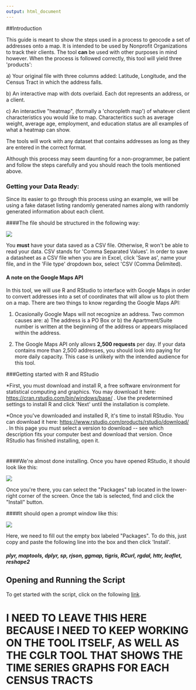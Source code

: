 ```yaml
---
output: html_document
---
```

##Introduction

This guide is meant to show the steps used in a process to geocode a set of addresses onto a map. It is intended to be used by Nonprofit Organizations to track their clients. The tool **can** be used with other purposes in mind however. When the process is followed correctly, this tool will yield three 'products':

a) Your original file with three columns added: Latitude, Longitude, and the Census Tract in which the address falls.

b) An interactive map with dots overlaid. Each dot represents an address, or a client.

c) An interactive "heatmap", (formally a 'choropleth map') of whatever client characteristics you would like to map. Characteritics such as average weight, average age, employment, and education status are all examples of what a heatmap can show.

The tools will work with any dataset that contains addresses as long as they are entered in the correct format.

Although this process may seem daunting for a non-programmer, be patient and follow the steps carefully and you should reach the tools mentioned above.


### Getting your Data Ready:
 
Since its easier to go through this process using an example, we will be using a fake dataset listing randomly generated names along with randomly generated information about each client.

 
####The file should be structured in the following way:
 
 
![](http://i.imgur.com/x767Su7.jpg)


You **must** have your data saved as a CSV file. Otherwise, R won't be able to read your data.
CSV stands for 'Comma Separated Values'. In order to save a datasheet as a CSV file when you are in Excel, click 'Save as', name your file, and in the 'File type' dropdown box, select 'CSV (Comma Delimited).


#### A note on the Google Maps API  
 In this tool, we will use R and RStudio to interface with Google Maps in order to convert addresses into a set of coordinates that will allow us to plot them on a map. There are two things to know regarding the Google Maps API:
 
1) Ocasionally Google Maps will not recognize an address. Two common causes are: 
    a) The address is a PO Box or b) the Apartment/Suite number is written at the beginning of the address or appears misplaced within         the address.
    
2) The Google Maps API only allows **2,500 requests** per day. If your data contains more than 2,500 addresses, you should look into       paying for more daily capacity. This case is unlikely with the intended audience for this tool.


###Getting started with R and RStudio

*First, you must download and install R, a free software environment for statistical computing and graphics. You may download it here: https://cran.rstudio.com/bin/windows/base/ . Use the predetermined settings to install R and click 'Next' until the installation is complete.
 
*Once you've downloaded and installed R, it's time to install RStudio. You can download it here: https://www.rstudio.com/products/rstudio/download/ . In this page you must select a version to download --  see which description fits your computer best and download that version. Once RStudio has finished installing, open it.
# 
####We're almost done installing. Once you have opened RStudio, it should look like this: 
 
  
![](http://i.imgur.com/xqGpmWm.jpg)
 
 
  
Once you're there, you can select the "Packages" tab located in the lower-right corner of the screen. Once the tab is selected, find and click the "Install" button.

####It should open a prompt window like this:
 
  
![](http://i.imgur.com/zfYIo8l.jpg)
  

Here, we need to fill out the empty box labeled "Packages". To do this, just copy and paste the following line into the box and then click 'Install'.

#### *plyr, maptools, dplyr, sp, rjson, ggmap, tigris, RCurl, rgdal, httr, leaflet, reshape2*


## Opening and Running the Script

To get started with the script, click on the following [link](https://raw.githubusercontent.com/hectorlca/Geocoding-Nonprofits/master/Generic%20Geocode.R?token=APMd8H_JktibNsjpEYjlhJTaBU9dnvRtks5YWo3nwA%3D%3D).





# I NEED TO LEAVE THIS HERE BECAUSE I NEED TO KEEP WORKING ON THE TOOL ITSELF, AS WELL AS THE CGLR TOOL THAT SHOWS THE TIME SERIES GRAPHS FOR EACH CENSUS TRACTS










   